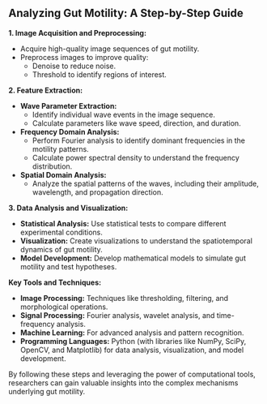 ## Analyzing Gut Motility: A Step-by-Step Guide

**1. Image Acquisition and Preprocessing:**
* Acquire high-quality image sequences of gut motility.
* Preprocess images to improve quality:
    * Denoise to reduce noise.
    * Threshold to identify regions of interest.

**2. Feature Extraction:**
* **Wave Parameter Extraction:**
    * Identify individual wave events in the image sequence.
    * Calculate parameters like wave speed, direction, and duration.
* **Frequency Domain Analysis:**
    * Perform Fourier analysis to identify dominant frequencies in the motility patterns.
    * Calculate power spectral density to understand the frequency distribution.
* **Spatial Domain Analysis:**
    * Analyze the spatial patterns of the waves, including their amplitude, wavelength, and propagation direction.

**3. Data Analysis and Visualization:**
* **Statistical Analysis:** Use statistical tests to compare different experimental conditions.
* **Visualization:** Create visualizations to understand the spatiotemporal dynamics of gut motility.
* **Model Development:** Develop mathematical models to simulate gut motility and test hypotheses.

**Key Tools and Techniques:**

* **Image Processing:** Techniques like thresholding, filtering, and morphological operations.
* **Signal Processing:** Fourier analysis, wavelet analysis, and time-frequency analysis.
* **Machine Learning:** For advanced analysis and pattern recognition.
* **Programming Languages:** Python (with libraries like NumPy, SciPy, OpenCV, and Matplotlib) for data analysis, visualization, and model development.

By following these steps and leveraging the power of computational tools, researchers can gain valuable insights into the complex mechanisms underlying gut motility.
